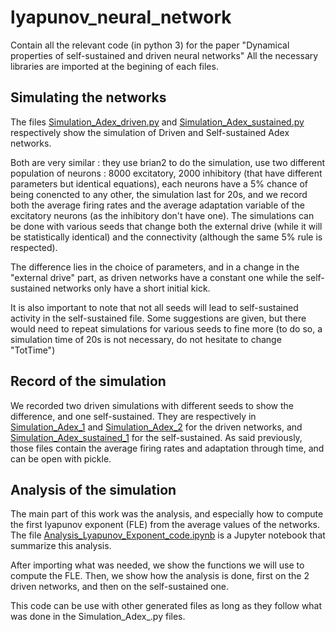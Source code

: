 # lyapunov_neural_network
Contain all the relevant code (in python 3) for the paper "Dynamical properties of self-sustained and driven neural networks"
All the necessary libraries are imported at the begining of each files.

## Simulating the networks
The files [Simulation_Adex_driven.py](/Simulation_Adex_driven.py) and [Simulation_Adex_sustained.py](/Simulation_Adex_sustained.py) respectively show the simulation of Driven and Self-sustained Adex networks. 

Both are very similar : they use brian2 to do the simulation, use two different population of neurons : 8000 excitatory, 2000 inhibitory (that have different parameters but identical equations), each neurons have a 5% chance of being conencted to any other, the simulation last for 20s, and we record both the average firing rates and the average adaptation variable of the excitatory neurons (as the inhibitory don't have one). 
The simulations can be done with various seeds that change both the external drive (while it will be statistically identical) and the connectivity (although the same 5% rule is respected). 

The difference lies in the choice of parameters, and in a change in the "external drive" part, as driven networks have a constant one while the self-sustained networks only have a short initial kick.

It is also important to note that not all seeds will lead to self-sustained activity in the self-sustained file. Some suggestions are given, but there would need to repeat simulations for various seeds to fine more (to do so, a simulation time of 20s is not necessary, do not hesitate to change "TotTime")


## Record of the simulation
We recorded two driven simulations with different seeds to show the difference, and one self-sustained. They are respectively in [Simulation_Adex_1](/Simulation_Adex_1) and [Simulation_Adex_2](/Simulation_Adex_2) for the driven networks, and [Simulation_Adex_sustained_1](/Simulation_Adex_sustained_1) for the self-sustained.
As said previously, those files contain the average firing rates and adaptation through time, and can be open with pickle. 

## Analysis of the simulation
The main part of this work was the analysis, and especially how to compute the first lyapunov exponent (FLE) from the average values of the networks. 
The file [Analysis_Lyapunov_Exponent_code.ipynb](/Analysis_Lyapunov_Exponent_code.ipynb) is a Jupyter notebook that summarize this analysis. 

After importing what was needed, we show the functions we will use to compute the FLE.
Then, we show how the analysis is done, first on the 2 driven networks, and then on the self-sustained one. 

This code can be use with other generated files as long as they follow what was done in the Simulation_Adex_.py files.
